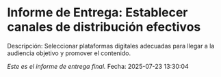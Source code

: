 # Informe de Entrega: Establecer canales de distribución efectivos

Descripción: Seleccionar plataformas digitales adecuadas para llegar a la audiencia objetivo y promover el contenido.

*Este es el informe de entrega final.*
Fecha: 2025-07-23 13:30:04
